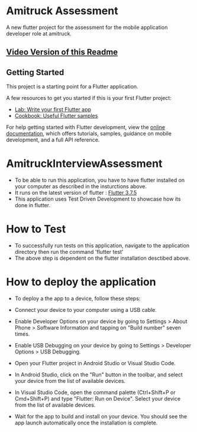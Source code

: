 # Amitruck Assessment

A new flutter project for the assessment for the mobile application developer role at amitruck.

## [Video Version of this Readme](https://www.loom.com/share/82ab00bf313244b1a8248aa6f063125c)

## Getting Started

This project is a starting point for a Flutter application.

A few resources to get you started if this is your first Flutter project:

- [Lab: Write your first Flutter app](https://docs.flutter.dev/get-started/codelab)
- [Cookbook: Useful Flutter samples](https://docs.flutter.dev/cookbook)

For help getting started with Flutter development, view the
[online documentation](https://docs.flutter.dev/), which offers tutorials,
samples, guidance on mobile development, and a full API reference.
# AmitruckInterviewAssessment

- To be able to run this application, you have to have flutter installed on your computer as described in the insturctions above.
- It runs on the latest version of flutter : [Flutter 3.7.5](https://github.com/flutter/flutter/releases/tag/3.7.5)
- This application uses Test Driven Development to showcase how its done in flutter.

# How to Test
- To successfully run tests on this application, navigate to the application directory then run the
command 'flutter test'
- The above step is dependent on the flutter installation desctibed above.

# How to deploy the application

- To deploy a the app to a device, follow these steps:

- Connect your device to your computer using a USB cable.

- Enable Developer Options on your device by going to Settings > About Phone > Software Information and tapping on "Build number" seven times.

- Enable USB Debugging on your device by going to Settings > Developer Options > USB Debugging.

- Open your Flutter project in Android Studio or Visual Studio Code.

- In Android Studio, click on the "Run" button in the toolbar, and select your device from the list of available devices.

- In Visual Studio Code, open the command palette (Ctrl+Shift+P or Cmd+Shift+P) and type "Flutter: Run on Device". Select your device from the list of available devices.

- Wait for the app to build and install on your device. You should see the app launch automatically once the installation is complete.
